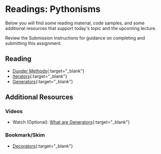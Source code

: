 # Readings: Pythonisms

Below you will find some reading material, code samples, and some additional resources that support today's topic and the upcoming lecture.

Review the Submission Instructions for guidance on completing and submitting this assignment.

## Reading

- [Dunder Methods](https://dbader.org/blog/python-dunder-methods){:target="_blank"}
- [Iterators](https://dbader.org/blog/python-iterators){:target="_blank"}
- [Generators](https://dbader.org/blog/python-generators){:target="_blank"}

## Additional Resources

### Videos

- Watch (Optional): [What are Generators](https://realpython.com/lessons/what-are-python-generators/){:target="_blank"}

### Bookmark/Skim

- [Decorators](https://realpython.com/primer-on-python-decorators/){:target="_blank"}
